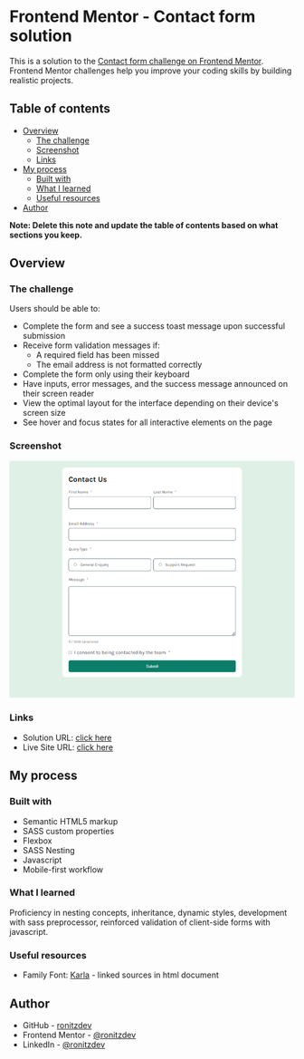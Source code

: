 # Frontend Mentor - Contact form solution

This is a solution to the [Contact form challenge on Frontend Mentor](https://www.frontendmentor.io/challenges/contact-form--G-hYlqKJj). Frontend Mentor challenges help you improve your coding skills by building realistic projects.

## Table of contents

- [Overview](#overview)
  - [The challenge](#the-challenge)
  - [Screenshot](#screenshot)
  - [Links](#links)
- [My process](#my-process)
  - [Built with](#built-with)
  - [What I learned](#what-i-learned)
  - [Useful resources](#useful-resources)
- [Author](#author)

**Note: Delete this note and update the table of contents based on what sections you keep.**

## Overview

### The challenge

Users should be able to:

- Complete the form and see a success toast message upon successful submission
- Receive form validation messages if:
  - A required field has been missed
  - The email address is not formatted correctly
- Complete the form only using their keyboard
- Have inputs, error messages, and the success message announced on their screen reader
- View the optimal layout for the interface depending on their device's screen size
- See hover and focus states for all interactive elements on the page

### Screenshot

![Screenshoot Desktop](/images/screenshot.png)

### Links

- Solution URL: [click here](https://github.com/ronitzdev/contact-form)
- Live Site URL: [click here](https://contact-form-ronitzdev.netlify.app/)

## My process

### Built with

- Semantic HTML5 markup
- SASS custom properties
- Flexbox
- SASS Nesting
- Javascript
- Mobile-first workflow

### What I learned

Proficiency in nesting concepts, inheritance, dynamic styles, development with sass preprocessor, reinforced validation of client-side forms with javascript.

### Useful resources

- Family Font: [Karla](https://fonts.google.com/specimen/Karla) - linked sources in html document

## Author

- GitHub - [ronitzdev](https://github.com/ronitzdev)
- Frontend Mentor - [@ronitzdev](https://www.frontendmentor.io/profile/ronitzdev)
- LinkedIn - [@ronitzdev](https://www.linkedin.com/in/ronitzdev/)
